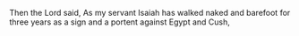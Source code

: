 Then the Lord said, As my servant Isaiah has walked naked and barefoot for three years as a sign and a portent against Egypt and Cush,
